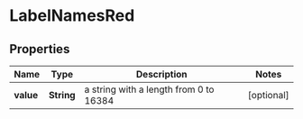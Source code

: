 # LabelNamesRed

## Properties
Name | Type | Description | Notes
------------ | ------------- | ------------- | -------------
**value** | **String** | a string with a length from 0 to 16384 |  [optional]
